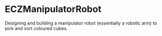 # ECZManipulatorRobot
Designing and building a manipulator robot (essentially a robotic arm) to pick and sort coloured cubes.
